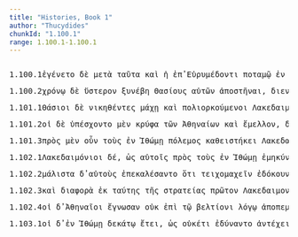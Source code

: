 ```yaml
---
title: "Histories, Book 1"
author: "Thucydides"
chunkId: "1.100.1"
range: 1.100.1-1.100.1
---
```


<pre class="greek prose syntax" data-urn="urn:cts:greekLit:tlg0003.tlg001"><p><span class="subdoc" data-subdoc="1.100.1">1.100.1</span><span class="sentence"><span class="verb " data-def="come into a new state of being, come into being, to be born" data-flags="v3saim---" data-head="22" data-id="1" data-lemma="γίγνομαι">ἐγένετο </span><span class=" " data-flags="d--------" data-head="22" data-id="2" data-lemma="δέ">δὲ </span><span class=" " data-def="mip, miti, mit, in the midst of, among, between" data-flags="r--------" data-head="1" data-id="3" data-lemma="μετά">μετὰ </span><span class=" accusative" data-def="this, u, this man here" data-flags="p-p---na-" data-head="3" data-id="4" data-lemma="οὗτος">ταῦτα </span><span class=" " data-flags="d--------" data-head="13" data-id="5" data-lemma="καί">καὶ </span><span class=" nominative" data-flags="l-s---fn-" data-head="12" data-id="6" data-lemma="ὁ">ἡ </span><span class=" " data-flags="r--------" data-head="12" data-id="7" data-lemma="ἐπί">ἐπ̓ </span><span class=" dative" data-flags="n-s---md-" data-head="9" data-id="8" data-lemma="Εὐρυμέδων">Εὐρυμέδοντι </span><span class=" dative" data-def="river, stream, rivers, rivers of fire" data-flags="n-s---md-" data-head="7" data-id="9" data-lemma="ποταμός">ποταμῷ </span><span class=" " data-def="in, into, in, in the district of" data-flags="r--------" data-head="12" data-id="10" data-lemma="ἐν">ἐν </span><span class=" dative" data-def="President of the Provincial Council of P" data-flags="n-s---fd-" data-head="10" data-id="11" data-lemma="Παμφυλία">Παμφυλίᾳ </span><span class=" nominative" data-def="battle by land, fighting on foot" data-flags="n-s---fn-" data-head="13" data-id="12" data-lemma="πεζομαχία">πεζομαχία </span><span class=" " data-flags="c--------" data-head="1" data-id="13" data-lemma="καί">καὶ </span><span class=" nominative" data-def="sea-fight, in a sea-fight" data-flags="n-s---fn-" data-head="13" data-id="14" data-lemma="ναυμαχία">ναυμαχία </span><span class=" genitive" data-flags="n-p---mg-" data-head="16" data-id="15" data-lemma="Ἀθήναιος">Ἀθηναίων </span><span class=" " data-flags="c--------" data-head="14" data-id="16" data-lemma="καί">καὶ </span><span class=" genitive" data-flags="l-p---mg-" data-head="18" data-id="17" data-lemma="ὁ">τῶν </span><span class=" genitive" data-def="fighting along with, leagued, allied with, ally" data-flags="n-p---mg-" data-head="16" data-id="18" data-lemma="σύμμαχος">ξυμμάχων </span><span class=" " data-def="on the side of, in the direction of, from, at, to, práti" data-flags="r--------" data-head="14" data-id="19" data-lemma="πρός">πρὸς </span><span class=" accusative" data-def="Mede, Median" data-flags="n-p---ma-" data-head="19" data-id="20" data-lemma="Μῆδος">Μήδους</span><span class=" " data-flags="u--------" data-head="1" data-id="21" data-lemma=",">, </span><span class=" " data-flags="c--------" data-head="0" data-id="22" data-lemma="καί">καὶ </span><span class="verb " data-def="conquer, prevail, conqueror, conquered" data-flags="v3piia---" data-head="34" data-id="23" data-lemma="νικάω">ἐνίκων </span><span class=" dative" data-flags="l-s---fd-" data-head="26" data-id="24" data-lemma="ὁ">τῇ </span><span class=" dative" data-def="self, him, her, it, the very one, the same" data-flags="a-s---fd-" data-head="26" data-id="25" data-lemma="αὐτός">αὐτῇ </span><span class=" dative" data-def="day, at daybreak, in the day" data-flags="n-s---fd-" data-head="23" data-id="26" data-lemma="ἡμέρα">ἡμέρᾳ </span><span class=" accusative" data-def="either, both of two, each one" data-flags="a-p---na-" data-head="23" data-id="27" data-lemma="ἀμφότερος">ἀμφότερα </span><span class=" nominative" data-flags="n-p---mn-" data-head="34" data-id="28" data-lemma="Ἀθηναῖος">Ἀθηναῖοι </span><span class=" genitive" data-flags="n-s---mg-" data-head="32" data-id="29" data-lemma="Κίμων">Κίμωνος </span><span class=" genitive" data-flags="l-s---mg-" data-head="31" data-id="30" data-lemma="ὁ">τοῦ </span><span class=" genitive" data-flags="n-s---mg-" data-head="29" data-id="31" data-lemma="Μιλτιάδης">Μιλτιάδου </span><span class="verb genitive" data-def="to be general, are eligible as general, hold the office of" data-flags="v-sppamg-" data-head="23" data-id="32" data-lemma="στρατηγέω">στρατηγοῦντος</span><span class=" " data-flags="u--------" data-head="23" data-id="33" data-lemma=",">, </span><span class=" " data-flags="c--------" data-head="22" data-id="34" data-lemma="καί">καὶ </span><span class="verb " data-def="take with the hand, grasp, seize, to take, having taken up" data-flags="v3paia---" data-head="38" data-id="35" data-lemma="αἱρέω">εἷλον </span><span class=" accusative" data-def="a trireme, a galley with three men on each bench, each man rowing one oar, and three oars passing together through the, Hellenistic Military and Naval Developments" data-flags="n-p---fa-" data-head="35" data-id="36" data-lemma="τριήρης">τριήρεις </span><span class=" genitive" data-flags="n-p---mg-" data-head="36" data-id="37" data-lemma="Φοῖνιξ">Φοινίκων </span><span class=" " data-flags="c--------" data-head="34" data-id="38" data-lemma="καί">καὶ </span><span class="verb " data-def="destroy utterly, make away with, kill, destroy, ruin" data-flags="v3paia---" data-head="38" data-id="39" data-lemma="διαφθείρω">διέφθειραν </span><span class=" accusative" data-flags="l-p---fa-" data-head="41" data-id="40" data-lemma="ὁ">τὰς </span><span class=" accusative" data-flags="a-p---fa-" data-head="39" data-id="41" data-lemma="πᾶς">πάσας </span><span class=" " data-def="into, to, into" data-flags="r--------" data-head="41" data-id="42" data-lemma="εἰς">ἐς </span><span class=" accusative" data-def="two hundred, two hundred" data-flags="a-p---fa-" data-head="42" data-id="43" data-lemma="διακόσιοι">διακοσίας</span><span class=" " data-flags="u--------" data-head="0" data-id="44" data-lemma=".">. </span></span></p><p><span class="subdoc" data-subdoc="1.100.2">1.100.2</span><span class="sentence"><span class=" dative" data-def="time, a, time" data-flags="n-s---md-" data-head="3" data-id="1" data-lemma="χρόνος">χρόνῳ </span><span class=" " data-flags="d--------" data-head="4" data-id="2" data-lemma="δέ">δὲ </span><span class=" vocative" data-def="latter, last, úd, úttaras, uttamás" data-flags="a-s---nv-" data-head="4" data-id="3" data-lemma="ὕστερος">ὕστερον </span><span class="verb " data-def="stand with the feet together, with closed feet, to be joined to" data-flags="v3saia---" data-head="0" data-id="4" data-lemma="συμβαίνω">ξυνέβη </span><span class=" accusative" data-def="of, from Thasos, Thasian wine" data-flags="n-p---ma-" data-head="7" data-id="5" data-lemma="Θάσιος">Θασίους </span><span class=" genitive" data-def="self, him, her, it, the very one, the same" data-flags="p-p---mg-" data-head="7" data-id="6" data-lemma="αὐτός">αὐτῶν </span><span class="verb " data-def="shall be absent, away from, shall desert" data-flags="v--ana---" data-head="4" data-id="7" data-lemma="ἀφεστήξω">ἀποστῆναι</span><span class=" " data-flags="u--------" data-head="9" data-id="8" data-lemma=",">, </span><span class="verb accusative" data-def="carry over, across, carry from one to another" data-flags="v-pappma-" data-head="7" data-id="9" data-lemma="διαφέρω">διενεχθέντας </span><span class=" " data-def="round about, all round, on both sides, pári" data-flags="r--------" data-head="9" data-id="10" data-lemma="περί">περὶ </span><span class=" genitive" data-flags="l-p---ng-" data-head="16" data-id="11" data-lemma="ὁ">τῶν </span><span class=" " data-def="into, to, into" data-flags="r--------" data-head="16" data-id="12" data-lemma="εἰς">ἐν </span><span class=" dative" data-flags="l-s---fd-" data-head="15" data-id="13" data-lemma="ὁ">τῇ </span><span class=" " data-def="over against, on the other side" data-flags="d--------" data-head="15" data-id="14" data-lemma="ἀντιπέρας">ἀντιπέρας </span><span class=" dative" data-flags="n-s---fd-" data-head="12" data-id="15" data-lemma="Θρᾳκία">Θρᾴκῃ </span><span class=" genitive" data-def="trading-station, mart, factory, market-centre, the Exchange" data-flags="n-p---ng-" data-head="17" data-id="16" data-lemma="ἐμπόριον">ἐμπορίων </span><span class=" " data-flags="c--------" data-head="10" data-id="17" data-lemma="καί">καὶ </span><span class=" genitive" data-flags="l-s---ng-" data-head="19" data-id="18" data-lemma="ὁ">τοῦ </span><span class=" genitive" data-def="mine, quarry, pit, mine" data-flags="n-s---ng-" data-head="17" data-id="19" data-lemma="μέταλλον">μετάλλου </span><span class=" accusative" data-flags="p-p---na-" data-head="21" data-id="20" data-lemma="ὅς">ἃ </span><span class="verb " data-def="deal out, dispense, distribute, leave" data-flags="v3piie---" data-head="17" data-id="21" data-lemma="νέμω">ἐνέμοντο</span><span class=" " data-flags="u--------" data-head="0" data-id="22" data-lemma=".">. </span></span><span class="sentence"><span class=" " data-flags="d--------" data-head="18" data-id="1" data-lemma="καί">καὶ </span><span class=" dative" data-def="ship, NT, the ships" data-flags="n-p---fd-" data-head="6" data-id="2" data-lemma="ναῦς">ναυσὶ </span><span class=" " data-def="indeed, of a truth, but, indeed" data-flags="d--------" data-head="18" data-id="3" data-lemma="μέν">μὲν </span><span class=" " data-flags="r--------" data-head="6" data-id="4" data-lemma="ἐπί">ἐπὶ </span><span class=" accusative" data-flags="n-s---ma-" data-head="4" data-id="5" data-lemma="Θάσος">Θάσον </span><span class="verb nominative" data-def="sail, go by sea, sail, be at sea" data-flags="v-papamn-" data-head="10" data-id="6" data-lemma="πλέω">πλεύσαντες </span><span class=" nominative" data-flags="l-p---mn-" data-head="8" data-id="7" data-lemma="ὁ">οἱ </span><span class=" nominative" data-flags="n-p---mn-" data-head="18" data-id="8" data-lemma="Ἀθηναῖος">Ἀθηναῖοι </span><span class=" dative" data-def="sea-fight, in a sea-fight" data-flags="n-s---fd-" data-head="10" data-id="9" data-lemma="ναυμαχία">ναυμαχίᾳ </span><span class="verb " data-def="to be strong, powerful, rule, hold sway, sway" data-flags="v3paia---" data-head="11" data-id="10" data-lemma="κρατέω">ἐκράτησαν </span><span class=" " data-flags="c--------" data-head="18" data-id="11" data-lemma="καί">καὶ </span><span class=" " data-def="into, to, into" data-flags="r--------" data-head="15" data-id="12" data-lemma="εἰς">ἐς </span><span class=" accusative" data-flags="l-s---fa-" data-head="14" data-id="13" data-lemma="ὁ">τὴν </span><span class=" accusative" data-def="earth, heaven, land" data-flags="n-s---fa-" data-head="12" data-id="14" data-lemma="γῆ">γῆν </span><span class="verb " data-def="step off from, alight, disembark from, disembark" data-flags="v3paia---" data-head="11" data-id="15" data-lemma="ἀποβαίνω">ἀπέβησαν</span><span class=" " data-flags="u--------" data-head="11" data-id="16" data-lemma=",">, </span><span class=" " data-flags="r--------" data-head="20" data-id="17" data-lemma="ἐπί">ἐπὶ </span><span class=" " data-flags="c--------" data-head="0" data-id="18" data-lemma="δέ">δὲ </span><span class=" accusative" data-def="the Strymon, of the Strymon" data-flags="n-s---ma-" data-head="17" data-id="19" data-lemma="Στρυμών">Στρυμόνα </span><span class="verb nominative" data-def="send, send, on" data-flags="v-papamn-" data-head="48" data-id="20" data-lemma="πέμπω">πέμψαντες </span><span class=" accusative" data-def="numberless, countless, infinite, measureless, immense, in finite, boundless" data-flags="a-p---ma-" data-head="22" data-id="21" data-lemma="μυρίος">μυρίους </span><span class=" accusative" data-def="inhabitant, colonist" data-flags="n-p---ma-" data-head="20" data-id="22" data-lemma="οἰκήτωρ">οἰκήτορας </span><span class=" genitive" data-def="Stadtrecht von Gortyn, of himself, herself, itself, itself, absolutely" data-flags="p-p---mg-" data-head="24" data-id="23" data-lemma="ἑαυτοῦ">αὑτῶν </span><span class=" " data-flags="c--------" data-head="22" data-id="24" data-lemma="καί">καὶ </span><span class=" genitive" data-flags="l-p---mg-" data-head="26" data-id="25" data-lemma="ὁ">τῶν </span><span class=" genitive" data-def="fighting along with, leagued, allied with, ally" data-flags="n-p---mg-" data-head="24" data-id="26" data-lemma="σύμμαχος">ξυμμάχων </span><span class=" " data-def="úpa, uf, from under" data-flags="r--------" data-head="20" data-id="27" data-lemma="ὑπό">ὑπὸ </span><span class=" accusative" data-flags="l-p---ma-" data-head="30" data-id="28" data-lemma="ὁ">τοὺς </span><span class=" accusative" data-def="self, him, her, it, the very one, the same" data-flags="a-p---ma-" data-head="30" data-id="29" data-lemma="αὐτός">αὐτοὺς </span><span class=" accusative" data-def="time, a, time" data-flags="n-p---ma-" data-head="27" data-id="30" data-lemma="χρόνος">χρόνους </span><span class=" " data-def="so, thus, as, how" data-flags="d--------" data-head="32" data-id="31" data-lemma="ὡς">ὡς </span><span class="verb nominative" data-def="found as a colony, new settlement, people" data-flags="v-pfpamn-" data-head="20" data-id="32" data-lemma="οἰκίζω">οἰκιοῦντες </span><span class=" accusative" data-flags="l-p---fa-" data-head="32" data-id="33" data-lemma="ὁ">τὰς </span><span class=" " data-flags="d--------" data-head="35" data-id="34" data-lemma="τότε">τότε </span><span class="verb accusative" data-def="call, summon, they had been summoned, demand, require" data-flags="v-pppefa-" data-head="40" data-id="35" data-lemma="καλέω">καλουμένας </span><span class=" " data-flags="a--------" data-head="37" data-id="36" data-lemma="ἐννέα">Ἐννέα </span><span class=" accusative" data-def="way, road, course, channel, to truth" data-flags="n-p---fa-" data-head="35" data-id="37" data-lemma="ὁδός">ὁδούς</span><span class=" " data-flags="u--------" data-head="35" data-id="38" data-lemma=",">, </span><span class=" " data-flags="d--------" data-head="82" data-id="39" data-lemma="νῦν">νῦν </span><span class=" " data-flags="c--------" data-head="33" data-id="40" data-lemma="δέ">δὲ </span><span class=" accusative" data-flags="n-s---fa-" data-head="82" data-id="41" data-lemma="Ἀμφίπολις">Ἀμφίπολιν</span><span class=" " data-flags="u--------" data-head="82" data-id="42" data-lemma=",">, </span><span class=" genitive" data-flags="l-p---fg-" data-head="46" data-id="43" data-lemma="ὁ">τῶν </span><span class=" " data-def="indeed, of a truth, but, indeed" data-flags="d--------" data-head="55" data-id="44" data-lemma="μέν">μὲν </span><span class=" " data-flags="a--------" data-head="46" data-id="45" data-lemma="ἐννέα">Ἐννέα </span><span class=" genitive" data-def="way, road, course, channel, to truth" data-flags="n-p---fg-" data-head="48" data-id="46" data-lemma="ὁδός">ὁδῶν </span><span class=" nominative" data-def="self, him, her, it, the very one, the same" data-flags="p-p---mn-" data-head="48" data-id="47" data-lemma="αὐτός">αὐτοὶ </span><span class="verb " data-def="to be strong, powerful, rule, hold sway, sway" data-flags="v3paia---" data-head="55" data-id="48" data-lemma="κρατέω">ἐκράτησαν</span><span class=" " data-flags="u--------" data-head="51" data-id="49" data-lemma=",">, </span><span class=" accusative" data-flags="p-p---fa-" data-head="51" data-id="50" data-lemma="ὅς">ἃς </span><span class="verb " data-flags="v3piia---" data-head="46" data-id="51" data-lemma="ἔχω">εἶχον </span><span class=" nominative" data-flags="n-p---mn-" data-head="51" data-id="52" data-lemma="Ἠδωνοί">Ἠδωνοί</span><span class=" " data-flags="u--------" data-head="51" data-id="53" data-lemma=",">, </span><span class="verb nominative" data-def="go forward, advance, having come forward, come forth" data-flags="v-papamn-" data-head="60" data-id="54" data-lemma="προέρχομαι">προελθόντες </span><span class=" " data-flags="c--------" data-head="18" data-id="55" data-lemma="δέ">δὲ </span><span class=" genitive" data-flags="l-s---fg-" data-head="57" data-id="56" data-lemma="ὁ">τῆς </span><span class=" genitive" data-flags="n-s---fg-" data-head="59" data-id="57" data-lemma="Θρᾳκία">Θρᾴκης </span><span class=" " data-def="into, to, into" data-flags="r--------" data-head="54" data-id="58" data-lemma="εἰς">ἐς </span><span class=" accusative" data-flags="n-s---fa-" data-head="58" data-id="59" data-lemma="μεσόγεια">μεσόγειαν </span><span class="verb " data-def="destroy utterly, make away with, kill, destroy, ruin" data-flags="v3paip---" data-head="55" data-id="60" data-lemma="διαφθείρω">διεφθάρησαν </span><span class=" " data-def="in, into, in, in the district of" data-flags="r--------" data-head="60" data-id="61" data-lemma="ἐν">ἐν </span><span class=" dative" data-flags="n-s---md-" data-head="61" data-id="62" data-lemma="Δραβησκός">Δραβησκῷ </span><span class=" dative" data-flags="l-s---fd-" data-head="64" data-id="63" data-lemma="ὁ">τῇ </span><span class=" dative" data-flags="n-s---fd-" data-head="62" data-id="64" data-lemma="Ἠδωνική">Ἠδωνικῇ </span><span class=" " data-def="úpa, uf, from under" data-flags="r--------" data-head="60" data-id="65" data-lemma="ὑπό">ὑπὸ </span><span class=" genitive" data-flags="l-p---mg-" data-head="67" data-id="66" data-lemma="ὁ">τῶν </span><span class=" genitive" data-def="" data-flags="n-p---mg-" data-head="65" data-id="67" data-lemma="Θρᾷξ">Θρᾳκῶν </span><span class=" genitive" data-def="all together, all at once, the whole, as a whole" data-flags="a-p---mg-" data-head="67" data-id="68" data-lemma="σύμπας">ξυμπάντων</span><span class=" " data-flags="u--------" data-head="72" data-id="69" data-lemma=",">, </span><span class=" dative" data-flags="p-p---md-" data-head="71" data-id="70" data-lemma="ὅς">οἷς </span><span class=" nominative" data-def="of, belonging to war, Expl.Arch. de Délos" data-flags="a-s---nn-" data-head="72" data-id="71" data-lemma="πολέμιος">πολέμιον </span><span class="verb " data-flags="v3siia---" data-head="67" data-id="72" data-lemma="εἰμί">ἦν </span><span class=" nominative" data-flags="l-s---nn-" data-head="74" data-id="73" data-lemma="ὁ">τὸ </span><span class=" nominative" data-def="place, spot, district, spot, sites" data-flags="n-s---nn-" data-head="72" data-id="74" data-lemma="χωρίον">χωρίον</span><span class=" " data-flags="u--------" data-head="78" data-id="75" data-lemma="[">[ </span><span class=" nominative" data-flags="l-p---fn-" data-head="78" data-id="76" data-lemma="ὁ">αἱ </span><span class=" " data-flags="a--------" data-head="78" data-id="77" data-lemma="ἐννέα">Ἐννέα </span><span class=" nominative" data-def="way, road, course, channel, to truth" data-flags="n-p---fn-" data-head="0" data-id="78" data-lemma="ὁδός">ὁδοὶ</span><span class=" " data-flags="u--------" data-head="78" data-id="79" data-lemma="]">] </span><span class="verb nominative" data-def="people, build houses and cities in, found, build" data-flags="v-sppenn-" data-head="74" data-id="80" data-lemma="κτίζω">κτιζόμενον</span><span class=" " data-flags="u--------" data-head="0" data-id="81" data-lemma=".">. </span></span></p><p><span class="subdoc" data-subdoc="1.101.1">1.101.1</span><span class="sentence"><span class=" nominative" data-def="of, from Thasos, Thasian wine" data-flags="n-p---mn-" data-head="9" data-id="1" data-lemma="Θάσιος">Θάσιοι </span><span class=" " data-flags="d--------" data-head="9" data-id="2" data-lemma="δέ">δὲ </span><span class="verb nominative" data-def="conquer, prevail, conqueror, conquered" data-flags="v-pappmn-" data-head="5" data-id="3" data-lemma="νικάω">νικηθέντες </span><span class=" dative" data-def="battle, combat, single combat, a battle" data-flags="n-s---fd-" data-head="3" data-id="4" data-lemma="μάχη">μάχῃ </span><span class=" " data-flags="c--------" data-head="9" data-id="5" data-lemma="καί">καὶ </span><span class="verb nominative" data-def="besiege, the besiegers, to be besieged, in a state of siege" data-flags="v-pppemn-" data-head="5" data-id="6" data-lemma="πολιορκέω">πολιορκούμενοι </span><span class=" accusative" data-flags="n-p---ma-" data-head="8" data-id="7" data-lemma="Λακεδαιμόνιος">Λακεδαιμονίους </span><span class="verb " data-def="summon, invoke, invoke" data-flags="v3piie---" data-head="9" data-id="8" data-lemma="ἐπικαλέω">ἐπεκαλοῦντο </span><span class=" " data-flags="c--------" data-head="0" data-id="9" data-lemma="καί">καὶ </span><span class="verb " data-def="come to aid, succour, apologetic, to prove" data-flags="v--pna---" data-head="11" data-id="10" data-lemma="ἐπαμύνω">ἐπαμύνειν </span><span class="verb " data-def="urge, drive on, exhort, bid, order" data-flags="v3piia---" data-head="9" data-id="11" data-lemma="κελεύω">ἐκέλευον </span><span class="verb accusative" data-def="throw into, throw, into" data-flags="v-papama-" data-head="11" data-id="12" data-lemma="εἰσβάλλω">ἐσβαλόντας </span><span class=" " data-def="into, to, into" data-flags="r--------" data-head="12" data-id="13" data-lemma="εἰς">ἐς </span><span class=" accusative" data-flags="l-s---fa-" data-head="15" data-id="14" data-lemma="ὁ">τὴν </span><span class=" accusative" data-flags="n-s---fa-" data-head="13" data-id="15" data-lemma="Ἀττική">Ἀττικήν</span><span class=" " data-flags="u--------" data-head="0" data-id="16" data-lemma=".">. </span></span></p><p><span class="subdoc" data-subdoc="1.101.2">1.101.2</span><span class="sentence"><span class=" nominative" data-flags="l-p---mn-" data-head="12" data-id="1" data-lemma="ὁ">οἱ </span><span class=" " data-flags="d--------" data-head="12" data-id="2" data-lemma="δέ">δὲ </span><span class="verb " data-def="take upon oneself, undertake to do, promise" data-flags="v3paim---" data-head="8" data-id="3" data-lemma="ὑπισχνέομαι">ὑπέσχοντο </span><span class=" " data-def="indeed, of a truth, but, indeed" data-flags="d--------" data-head="12" data-id="4" data-lemma="μέν">μὲν </span><span class=" " data-flags="d--------" data-head="3" data-id="5" data-lemma="κρύφα">κρύφα </span><span class=" genitive" data-flags="l-p---mg-" data-head="7" data-id="6" data-lemma="ὁ">τῶν </span><span class=" genitive" data-flags="n-p---mg-" data-head="5" data-id="7" data-lemma="Ἀθήναιος">Ἀθηναίων </span><span class=" " data-flags="c--------" data-head="12" data-id="8" data-lemma="καί">καὶ </span><span class="verb " data-flags="v3piia---" data-head="8" data-id="9" data-lemma="μέλλω">ἔμελλον</span><span class=" " data-flags="u--------" data-head="0" data-id="10" data-lemma=",">, </span><span class="verb " data-def="hinder, prevent" data-flags="v3paip---" data-head="12" data-id="11" data-lemma="διακωλύω">διεκωλύθησαν </span><span class=" " data-flags="c--------" data-head="0" data-id="12" data-lemma="δέ">δὲ </span><span class=" " data-def="úpa, uf, from under" data-flags="r--------" data-head="11" data-id="13" data-lemma="ὑπό">ὑπὸ </span><span class=" genitive" data-flags="l-s---mg-" data-head="16" data-id="14" data-lemma="ὁ">τοῦ </span><span class="verb genitive" data-def="come into a new state of being, come into being, to be born" data-flags="v-sapmmg-" data-head="16" data-id="15" data-lemma="γίγνομαι">γενομένου </span><span class=" genitive" data-def="shaking, shock, earthquake, shock, agitation, commotion" data-flags="n-s---mg-" data-head="13" data-id="16" data-lemma="σεισμός">σεισμοῦ</span><span class=" " data-flags="u--------" data-head="0" data-id="17" data-lemma=",">, </span><span class=" " data-def="in, into, in, in the district of" data-flags="r--------" data-head="33" data-id="18" data-lemma="ἐν">ἐν </span><span class=" dative" data-flags="p-s---md-" data-head="18" data-id="19" data-lemma="ὅς">ᾧ </span><span class=" " data-flags="d--------" data-head="24" data-id="20" data-lemma="καί">καὶ </span><span class=" nominative" data-flags="l-p---mn-" data-head="22" data-id="21" data-lemma="ὁ">οἱ </span><span class=" nominative" data-def="serfs" data-flags="n-p---mn-" data-head="24" data-id="22" data-lemma="Εἵλως">Εἵλωτες </span><span class=" dative" data-def="self, him, her, it, the very one, the same" data-flags="p-p---md-" data-head="22" data-id="23" data-lemma="αὐτός">αὐτοῖς </span><span class=" " data-flags="c--------" data-head="33" data-id="24" data-lemma="καί">καὶ </span><span class=" genitive" data-flags="l-p---mg-" data-head="26" data-id="25" data-lemma="ὁ">τῶν </span><span class=" genitive" data-def="dwelling round, neighbours, neighbouring countries" data-flags="a-p---mg-" data-head="29" data-id="26" data-lemma="περίοικος">περιοίκων </span><span class=" nominative" data-flags="n-p---mn-" data-head="29" data-id="27" data-lemma="Θουριάτης">Θουριᾶταί </span><span class=" " data-flags="d--------" data-head="29" data-id="28" data-lemma="τε">τε </span><span class=" " data-flags="c--------" data-head="24" data-id="29" data-lemma="καί">καὶ </span><span class=" nominative" data-flags="n-p---mn-" data-head="29" data-id="30" data-lemma="Αἰθαιεύς">Αἰθαιῆς </span><span class=" " data-def="into, to, into" data-flags="r--------" data-head="33" data-id="31" data-lemma="εἰς">ἐς </span><span class=" accusative" data-flags="n-s---fa-" data-head="31" data-id="32" data-lemma="Ἰθώμη">Ἰθώμην </span><span class="verb " data-def="put away, remove, keep out of the way, hinder from, frustrate" data-flags="v3paia---" data-head="16" data-id="33" data-lemma="ἀφίστημι">ἀπέστησαν</span><span class=" " data-flags="u--------" data-head="0" data-id="34" data-lemma=".">. </span></span><span class="sentence"><span class=" nominative" data-def="most, greatest, largest, most in vogue, the greatest number" data-flags="a-p---mn-" data-head="5" data-id="1" data-lemma="πλεῖστος">πλεῖστοι </span><span class=" " data-flags="d--------" data-head="5" data-id="2" data-lemma="δέ">δὲ </span><span class=" genitive" data-flags="l-p---mg-" data-head="4" data-id="3" data-lemma="ὁ">τῶν </span><span class=" genitive" data-def="serfs" data-flags="n-p---mg-" data-head="1" data-id="4" data-lemma="Εἵλως">Εἱλώτων </span><span class="verb " data-def="come into a new state of being, come into being, to be born" data-flags="v3paim---" data-head="0" data-id="5" data-lemma="γίγνομαι">ἐγένοντο </span><span class=" nominative" data-flags="l-p---mn-" data-head="12" data-id="6" data-lemma="ὁ">οἱ </span><span class=" genitive" data-flags="l-p---mg-" data-head="9" data-id="7" data-lemma="ὁ">τῶν </span><span class=" genitive" data-def="old in years, aged, a dotard" data-flags="a-p---mg-" data-head="9" data-id="8" data-lemma="παλαιός">παλαιῶν </span><span class=" genitive" data-flags="n-p---mg-" data-head="12" data-id="9" data-lemma="Μεσσήνιος">Μεσσηνίων </span><span class=" " data-flags="d--------" data-head="11" data-id="10" data-lemma="τότε">τότε </span><span class="verb genitive" data-def="enslave, to be enslaved, Aër" data-flags="v-pappmg-" data-head="9" data-id="11" data-lemma="δουλόω">δουλωθέντων </span><span class=" nominative" data-def="born, descended from, descendant" data-flags="a-p---mn-" data-head="5" data-id="12" data-lemma="ἀπόγονος">ἀπόγονοι</span><span class=" " data-flags="u--------" data-head="0" data-id="13" data-lemma="·">· </span></span><span class="sentence"><span class=" dative" data-flags="p-s---fd-" data-head="4" data-id="1" data-lemma="ὅς">ᾗ </span><span class=" " data-flags="d--------" data-head="4" data-id="2" data-lemma="καί">καὶ </span><span class=" nominative" data-flags="n-p---mn-" data-head="4" data-id="3" data-lemma="Μεσσήνιος">Μεσσήνιοι </span><span class="verb " data-def="call, summon, they had been summoned, demand, require" data-flags="v3paip---" data-head="0" data-id="4" data-lemma="καλέω">ἐκλήθησαν </span><span class=" nominative" data-flags="l-p---mn-" data-head="6" data-id="5" data-lemma="ὁ">οἱ </span><span class=" nominative" data-flags="a-p---mn-" data-head="4" data-id="6" data-lemma="πᾶς">πάντες</span><span class=" " data-flags="u--------" data-head="0" data-id="7" data-lemma=".">. </span></span></p><p><span class="subdoc" data-subdoc="1.101.3">1.101.3</span><span class="sentence"><span class=" " data-def="on the side of, in the direction of, from, at, to, práti" data-flags="r--------" data-head="8" data-id="1" data-lemma="πρός">πρὸς </span><span class=" " data-def="indeed, of a truth, but, indeed" data-flags="d--------" data-head="12" data-id="2" data-lemma="μέν">μὲν </span><span class=" " data-def="certainly, in fact, really, really" data-flags="d--------" data-head="12" data-id="3" data-lemma="οὖν">οὖν </span><span class=" accusative" data-flags="l-p---ma-" data-head="1" data-id="4" data-lemma="ὁ">τοὺς </span><span class=" " data-def="in, into, in, in the district of" data-flags="r--------" data-head="4" data-id="5" data-lemma="ἐν">ἐν </span><span class=" dative" data-flags="n-s---fd-" data-head="5" data-id="6" data-lemma="Ἰθώμη">Ἰθώμῃ </span><span class=" nominative" data-def="war, battle, fight, single combat" data-flags="n-s---mn-" data-head="8" data-id="7" data-lemma="πόλεμος">πόλεμος </span><span class="verb " data-def="set down, bring, to land" data-flags="v3slia---" data-head="12" data-id="8" data-lemma="καθίστημι">καθειστήκει </span><span class=" dative" data-flags="n-p---md-" data-head="8" data-id="9" data-lemma="Λακεδαιμόνιος">Λακεδαιμονίοις</span><span class=" " data-flags="u--------" data-head="0" data-id="10" data-lemma=",">, </span><span class=" nominative" data-def="of, from Thasos, Thasian wine" data-flags="n-p---mn-" data-head="16" data-id="11" data-lemma="Θάσιος">Θάσιοι </span><span class=" " data-flags="c--------" data-head="0" data-id="12" data-lemma="δέ">δὲ </span><span class=" dative" data-def="third, the third, with two others" data-flags="a-s---nd-" data-head="14" data-id="13" data-lemma="τρίτος">τρίτῳ </span><span class=" dative" data-flags="n-s---nd-" data-head="15" data-id="14" data-lemma="ἔτος">ἔτει </span><span class="verb nominative" data-def="besiege, the besiegers, to be besieged, in a state of siege" data-flags="v-pppemn-" data-head="16" data-id="15" data-lemma="πολιορκέω">πολιορκούμενοι </span><span class="verb " data-def="to be, agree with, say the same thing as, correspond, agree with" data-flags="v3paia---" data-head="12" data-id="16" data-lemma="ὁμολογέω">ὡμολόγησαν </span><span class=" dative" data-flags="n-p---md-" data-head="16" data-id="17" data-lemma="Ἀθήναιος">Ἀθηναίοις </span><span class=" accusative" data-def="wall, city-wall, embankment" data-flags="n-s---na-" data-head="20" data-id="18" data-lemma="τεῖχος">τεῖχός </span><span class=" " data-flags="d--------" data-head="21" data-id="19" data-lemma="τε">τε </span><span class="verb nominative" data-def="take down, take, down" data-flags="v-papamn-" data-head="21" data-id="20" data-lemma="καθαιρέω">καθελόντες </span><span class=" " data-flags="c--------" data-head="16" data-id="21" data-lemma="καί">καὶ </span><span class=" accusative" data-def="ship, NT, the ships" data-flags="n-p---fa-" data-head="23" data-id="22" data-lemma="ναῦς">ναῦς </span><span class="verb nominative" data-def="give, hand over to another, transmit, hand, down" data-flags="v-papamn-" data-head="21" data-id="23" data-lemma="παραδίδωμι">παραδόντες</span><span class=" " data-flags="u--------" data-head="0" data-id="24" data-lemma=",">, </span><span class=" accusative" data-def="need, a thing that one needs, uses" data-flags="n-p---na-" data-head="31" data-id="25" data-lemma="χρῆμα">χρήματά </span><span class=" " data-flags="d--------" data-head="40" data-id="26" data-lemma="τε">τε </span><span class=" accusative" data-def="as great as, how great, as much as, how much, as far as, how far" data-flags="a-p---na-" data-head="32" data-id="27" data-lemma="ὅσος">ὅσα </span><span class="verb " data-flags="v3siia---" data-head="25" data-id="28" data-lemma="δέω">ἔδει </span><span class="verb " data-def="give up, back, restore, return, render what is due, pay" data-flags="v--ana---" data-head="32" data-id="29" data-lemma="ἀποδίδωμι">ἀποδοῦναι </span><span class=" " data-flags="d--------" data-head="29" data-id="30" data-lemma="αὐτίκα">αὐτίκα </span><span class="verb nominative" data-def="draw up in order of battle, form, array, marshal, to be drawn up, in rank and file" data-flags="v-papmmn-" data-head="16" data-id="31" data-lemma="τάσσω">ταξάμενοι </span><span class=" " data-flags="c--------" data-head="28" data-id="32" data-lemma="καί">καὶ </span><span class=" accusative" data-flags="l-s---na-" data-head="34" data-id="33" data-lemma="ὁ">τὸ </span><span class=" accusative" data-def="remaining over, descendants, it remains" data-flags="a-s---na-" data-head="35" data-id="34" data-lemma="λοιπός">λοιπὸν </span><span class="verb " data-def="fero, beran, bhárati" data-flags="v--pna---" data-head="32" data-id="35" data-lemma="φέρω">φέρειν</span><span class=" " data-flags="u--------" data-head="0" data-id="36" data-lemma=",">, </span><span class=" accusative" data-flags="l-s---fa-" data-head="39" data-id="37" data-lemma="ὁ">τήν </span><span class=" " data-flags="d--------" data-head="40" data-id="38" data-lemma="τε">τε </span><span class=" accusative" data-def="terra firma, land, the sea, land" data-flags="n-s---fa-" data-head="40" data-id="39" data-lemma="ἤπειρος">ἤπειρον </span><span class=" " data-flags="c--------" data-head="43" data-id="40" data-lemma="καί">καὶ </span><span class=" accusative" data-flags="l-s---na-" data-head="42" data-id="41" data-lemma="ὁ">τὸ </span><span class=" accusative" data-def="mine, quarry, pit, mine" data-flags="n-s---na-" data-head="40" data-id="42" data-lemma="μέταλλον">μέταλλον </span><span class="verb nominative" data-def="send forth, discharge, throw oneself, give oneself up" data-flags="v-papamn-" data-head="16" data-id="43" data-lemma="ἀφίημι">ἀφέντες</span><span class=" " data-flags="u--------" data-head="0" data-id="44" data-lemma=".">. </span></span></p><p><span class="subdoc" data-subdoc="1.102.1">1.102.1</span><span class="sentence"><span class=" nominative" data-flags="n-p---mn-" data-head="16" data-id="1" data-lemma="Λακεδαιμόνιος">Λακεδαιμόνιοι </span><span class=" " data-flags="d--------" data-head="16" data-id="2" data-lemma="δέ">δέ</span><span class=" " data-flags="u--------" data-head="0" data-id="3" data-lemma=",">, </span><span class=" " data-def="so, thus, as, how" data-flags="c--------" data-head="16" data-id="4" data-lemma="ὡς">ὡς </span><span class=" dative" data-def="self, him, her, it, the very one, the same" data-flags="p-p---md-" data-head="10" data-id="5" data-lemma="αὐτός">αὐτοῖς </span><span class=" " data-def="on the side of, in the direction of, from, at, to, práti" data-flags="r--------" data-head="10" data-id="6" data-lemma="πρός">πρὸς </span><span class=" accusative" data-flags="l-p---ma-" data-head="6" data-id="7" data-lemma="ὁ">τοὺς </span><span class=" " data-def="in, into, in, in the district of" data-flags="r--------" data-head="7" data-id="8" data-lemma="ἐν">ἐν </span><span class=" dative" data-flags="n-s---fd-" data-head="8" data-id="9" data-lemma="Ἰθώμη">Ἰθώμῃ </span><span class="verb " data-def="lengthen, prolong, Aër, delay, put off" data-flags="v3siie---" data-head="4" data-id="10" data-lemma="μηκύνω">ἐμηκύνετο </span><span class=" nominative" data-flags="l-s---mn-" data-head="12" data-id="11" data-lemma="ὁ">ὁ </span><span class=" nominative" data-def="war, battle, fight, single combat" data-flags="n-s---mn-" data-head="10" data-id="12" data-lemma="πόλεμος">πόλεμος</span><span class=" " data-flags="u--------" data-head="0" data-id="13" data-lemma=",">, </span><span class=" accusative" data-flags="a-p---ma-" data-head="17" data-id="14" data-lemma="ἄλλος">ἄλλους </span><span class=" " data-flags="d--------" data-head="18" data-id="15" data-lemma="τε">τε </span><span class="verb " data-def="summon, invoke, invoke" data-flags="v3paim---" data-head="0" data-id="16" data-lemma="ἐπικαλέω">ἐπεκαλέσαντο </span><span class=" accusative" data-def="fighting along with, leagued, allied with, ally" data-flags="n-p---ma-" data-head="18" data-id="17" data-lemma="σύμμαχος">ξυμμάχους </span><span class=" " data-flags="c--------" data-head="16" data-id="18" data-lemma="καί">καὶ </span><span class=" accusative" data-flags="n-p---ma-" data-head="18" data-id="19" data-lemma="Ἀθήναιος">Ἀθηναίους</span><span class=" " data-flags="u--------" data-head="0" data-id="20" data-lemma="·">· </span></span><span class="sentence"><span class=" nominative" data-flags="l-p---mn-" data-head="3" data-id="1" data-lemma="ὁ">οἱ </span><span class=" " data-flags="d--------" data-head="3" data-id="2" data-lemma="δέ">δ̓ </span><span class="verb " data-def="ibo, start, set out, was setting out" data-flags="v3paia---" data-head="0" data-id="3" data-lemma="ἔρχομαι">ἦλθον </span><span class=" genitive" data-flags="n-s---mg-" data-head="5" data-id="4" data-lemma="Κίμων">Κίμωνος </span><span class="verb genitive" data-def="to be general, are eligible as general, hold the office of" data-flags="v-sppamg-" data-head="3" data-id="5" data-lemma="στρατηγέω">στρατηγοῦντος </span><span class=" dative" data-def="great number, multitude, mass, greater number" data-flags="n-s---nd-" data-head="3" data-id="6" data-lemma="πλῆθος">πλήθει </span><span class=" " data-flags="d--------" data-head="8" data-id="7" data-lemma="οὐ">οὐκ </span><span class=" dative" data-def="little, small, small, low, not copious" data-flags="a-s---nd-" data-head="6" data-id="8" data-lemma="ὀλίγος">ὀλίγῳ</span><span class=" " data-flags="u--------" data-head="0" data-id="9" data-lemma=".">. </span></span></p><p><span class="subdoc" data-subdoc="1.102.2">1.102.2</span><span class="sentence"><span class=" " data-flags="d--------" data-head="4" data-id="1" data-lemma="μάλιστα">μάλιστα </span><span class=" " data-flags="d--------" data-head="12" data-id="2" data-lemma="δέ">δ̓ </span><span class=" accusative" data-def="self, him, her, it, the very one, the same" data-flags="p-p---ma-" data-head="4" data-id="3" data-lemma="αὐτός">αὐτοὺς </span><span class="verb " data-def="summon, invoke, invoke" data-flags="v3paim---" data-head="12" data-id="4" data-lemma="ἐπικαλέω">ἐπεκαλέσαντο </span><span class=" " data-flags="c--------" data-head="4" data-id="5" data-lemma="ὅτι">ὅτι </span><span class="verb " data-def="fight the walls, conduct siege operations, in conducting sieges" data-flags="v--pna---" data-head="8" data-id="6" data-lemma="τειχομαχέω">τειχομαχεῖν </span><span class="verb " data-def="expect, think, suppose, imagine, thought" data-flags="v3piia---" data-head="5" data-id="7" data-lemma="δοκέω">ἐδόκουν </span><span class=" nominative" data-def="strong, mighty, the ablest-bodied men, sound in limb" data-flags="a-p---mn-" data-head="9" data-id="8" data-lemma="δυνατός">δυνατοὶ </span><span class="verb " data-flags="v--pna---" data-head="7" data-id="9" data-lemma="εἰμί">εἶναι</span><span class=" " data-flags="u--------" data-head="0" data-id="10" data-lemma=",">, </span><span class=" dative" data-flags="l-p---md-" data-head="18" data-id="11" data-lemma="ὁ">τοῖς </span><span class=" " data-flags="c--------" data-head="0" data-id="12" data-lemma="δέ">δὲ </span><span class=" genitive" data-def="siege of a city, besieging, pestering" data-flags="n-s---fg-" data-head="15" data-id="13" data-lemma="πολιορκία">πολιορκίας </span><span class=" genitive" data-flags="a-s---fg-" data-head="13" data-id="14" data-lemma="μακρός">μακρᾶς </span><span class="verb genitive" data-def="set down, bring, to land" data-flags="v-srpafg-" data-head="18" data-id="15" data-lemma="καθίστημι">καθεστηκυίας </span><span class=" genitive" data-def="this, u, this man here" data-flags="p-s---ng-" data-head="17" data-id="16" data-lemma="οὗτος">τούτου </span><span class=" nominative" data-def="wanting, lacking in, in need of, caret vate sacro" data-flags="a-p---nn-" data-head="18" data-id="17" data-lemma="ἐνδεής">ἐνδεᾶ </span><span class="verb " data-def="A ren, bring to light, cause to appear, make" data-flags="v3siie---" data-head="12" data-id="18" data-lemma="φαίνω">ἐφαίνετο</span><span class=" " data-flags="u--------" data-head="0" data-id="19" data-lemma="·">· </span></span><span class="sentence"><span class=" dative" data-def="bodily strength, force, act of violence, against" data-flags="n-s---fd-" data-head="4" data-id="1" data-lemma="βία">βίᾳ </span><span class=" " data-def="for, yes, . . , no, ay doubtless" data-flags="d--------" data-head="4" data-id="2" data-lemma="γάρ">γὰρ </span><span class=" " data-flags="d--------" data-head="4" data-id="3" data-lemma="ἄν">ἂν </span><span class="verb " data-def="take with the hand, grasp, seize, to take, having taken up" data-flags="v3paia---" data-head="0" data-id="4" data-lemma="αἱρέω">εἷλον </span><span class=" accusative" data-flags="l-s---na-" data-head="6" data-id="5" data-lemma="ὁ">τὸ </span><span class=" accusative" data-def="place, spot, district, spot, sites" data-flags="n-s---na-" data-head="4" data-id="6" data-lemma="χωρίον">χωρίον</span><span class=" " data-flags="u--------" data-head="0" data-id="7" data-lemma=".">. </span></span></p><p><span class="subdoc" data-subdoc="1.102.3">1.102.3</span><span class="sentence"><span class=" " data-flags="d--------" data-head="12" data-id="1" data-lemma="καί">καὶ </span><span class=" nominative" data-def="moving hither and thither, moves, dislocation" data-flags="n-s---fn-" data-head="12" data-id="2" data-lemma="διαφορά">διαφορὰ </span><span class=" " data-def="from out of, from, out of, forth from" data-flags="r--------" data-head="12" data-id="3" data-lemma="ἐκ">ἐκ </span><span class=" genitive" data-def="this, u, this man here" data-flags="a-s---fg-" data-head="6" data-id="4" data-lemma="οὗτος">ταύτης </span><span class=" genitive" data-flags="l-s---fg-" data-head="6" data-id="5" data-lemma="ὁ">τῆς </span><span class=" genitive" data-def="expedition, campaign, war, service done" data-flags="n-s---fg-" data-head="3" data-id="6" data-lemma="στρατεία">στρατείας </span><span class=" accusative" data-flags="a-s---na-" data-head="12" data-id="7" data-lemma="πρῶτος">πρῶτον </span><span class=" dative" data-flags="n-p---md-" data-head="9" data-id="8" data-lemma="Λακεδαιμόνιος">Λακεδαιμονίοις </span><span class=" " data-flags="c--------" data-head="11" data-id="9" data-lemma="καί">καὶ </span><span class=" dative" data-flags="n-p---md-" data-head="9" data-id="10" data-lemma="Ἀθήναιος">Ἀθηναίοις </span><span class=" nominative" data-def="visible, manifest, if detected, known" data-flags="a-p---nn-" data-head="12" data-id="11" data-lemma="φανερός">φανερὰ </span><span class="verb " data-def="come into a new state of being, come into being, to be born" data-flags="v3saim---" data-head="0" data-id="12" data-lemma="γίγνομαι">ἐγένετο</span><span class=" " data-flags="u--------" data-head="0" data-id="13" data-lemma=".">. </span></span><span class="sentence"><span class=" nominative" data-flags="l-p---mn-" data-head="3" data-id="1" data-lemma="ὁ">οἱ </span><span class=" " data-def="for, yes, . . , no, ay doubtless" data-flags="d--------" data-head="42" data-id="2" data-lemma="γάρ">γὰρ </span><span class=" nominative" data-flags="n-p---mn-" data-head="42" data-id="3" data-lemma="Λακεδαιμόνιος">Λακεδαιμόνιοι</span><span class=" " data-flags="u--------" data-head="0" data-id="4" data-lemma=",">, </span><span class=" " data-flags="c--------" data-head="42" data-id="5" data-lemma="ἐπεί">ἐπειδὴ </span><span class=" accusative" data-flags="l-s---na-" data-head="7" data-id="6" data-lemma="ὁ">τὸ </span><span class=" accusative" data-def="place, spot, district, spot, sites" data-flags="n-s---na-" data-head="10" data-id="7" data-lemma="χωρίον">χωρίον </span><span class=" dative" data-def="bodily strength, force, act of violence, against" data-flags="n-s---fd-" data-head="10" data-id="8" data-lemma="βία">βίᾳ </span><span class=" " data-flags="d--------" data-head="10" data-id="9" data-lemma="οὐ">οὐχ </span><span class="verb " data-def="to be taken, conquered, fall into an enemy's hand, to fall into the hands of, to be caught, seized" data-flags="v3siie---" data-head="5" data-id="10" data-lemma="ἁλίσκομαι">ἡλίσκετο</span><span class=" " data-flags="u--------" data-head="0" data-id="11" data-lemma=",">, </span><span class="verb nominative" data-flags="v-papamn-" data-head="21" data-id="12" data-lemma="δείδω">δείσαντες </span><span class=" genitive" data-flags="l-p---mg-" data-head="14" data-id="13" data-lemma="ὁ">τῶν </span><span class=" genitive" data-flags="n-p---mg-" data-head="17" data-id="14" data-lemma="Ἀθήναιος">Ἀθηναίων </span><span class=" accusative" data-flags="l-s---na-" data-head="16" data-id="15" data-lemma="ὁ">τὸ </span><span class=" accusative" data-def="hardihood, greater daring" data-flags="a-s---na-" data-head="17" data-id="16" data-lemma="τολμηρός">τολμηρὸν </span><span class=" " data-flags="c--------" data-head="25" data-id="17" data-lemma="καί">καὶ </span><span class=" accusative" data-flags="l-s---fa-" data-head="19" data-id="18" data-lemma="ὁ">τὴν </span><span class=" accusative" data-def="revolutionary spirit, revolution" data-flags="n-s---fa-" data-head="17" data-id="19" data-lemma="νεωτεροποιία">νεωτεροποιίαν</span><span class=" " data-flags="u--------" data-head="0" data-id="20" data-lemma=",">, </span><span class=" " data-flags="c--------" data-head="42" data-id="21" data-lemma="καί">καὶ </span><span class=" accusative" data-def="of another tribe, foreign, Aër, settled in another nome" data-flags="a-p---ma-" data-head="24" data-id="22" data-lemma="ἀλλόφυλος">ἀλλοφύλους </span><span class=" " data-flags="d--------" data-head="24" data-id="23" data-lemma="ἅμα">ἅμα </span><span class="verb nominative" data-def="go before, lead the way, precede, to go before" data-flags="v-papmmn-" data-head="21" data-id="24" data-lemma="ἡγέομαι">ἡγησάμενοι</span><span class=" " data-flags="u--------" data-head="12" data-id="25" data-lemma=",">, </span><span class=" " data-flags="c--------" data-head="25" data-id="26" data-lemma="μή">μή </span><span class=" accusative" data-def="any one, any thing, who? what?, si se" data-flags="p-s---na-" data-head="37" data-id="27" data-lemma="τις">τι</span><span class=" " data-flags="u--------" data-head="0" data-id="28" data-lemma=",">, </span><span class=" " data-def="if haply, if, soever" data-flags="c--------" data-head="37" data-id="29" data-lemma="ἐάν">ἢν </span><span class="verb " data-def="stay beside, near, stand by, remain, stay" data-flags="v3pasa---" data-head="29" data-id="30" data-lemma="παραμένω">παραμείνωσιν</span><span class=" " data-flags="u--------" data-head="0" data-id="31" data-lemma=",">, </span><span class=" " data-def="úpa, uf, from under" data-flags="r--------" data-head="36" data-id="32" data-lemma="ὑπό">ὑπὸ </span><span class=" genitive" data-flags="l-p---mg-" data-head="32" data-id="33" data-lemma="ὁ">τῶν </span><span class=" " data-def="in, into, in, in the district of" data-flags="r--------" data-head="33" data-id="34" data-lemma="ἐν">ἐν </span><span class=" dative" data-flags="n-s---fd-" data-head="34" data-id="35" data-lemma="Ἰθώμη">Ἰθώμῃ </span><span class="verb nominative" data-def="persuade, obey, obey" data-flags="v-pappmn-" data-head="37" data-id="36" data-lemma="πείθω">πεισθέντες </span><span class="verb " data-def="makeinnovations, change, use forcible measures" data-flags="v3pasa---" data-head="26" data-id="37" data-lemma="νεωτερίζω">νεωτερίσωσι</span><span class=" " data-flags="u--------" data-head="0" data-id="38" data-lemma=",">, </span><span class=" accusative" data-def="alone, solitary, bereft of, without" data-flags="a-p---ma-" data-head="42" data-id="39" data-lemma="μόνος">μόνους </span><span class=" genitive" data-flags="l-p---mg-" data-head="41" data-id="40" data-lemma="ὁ">τῶν </span><span class=" genitive" data-def="fighting along with, leagued, allied with, ally" data-flags="n-p---mg-" data-head="39" data-id="41" data-lemma="σύμμαχος">ξυμμάχων </span><span class="verb " data-def="send off, away, dispatch, dismiss, dismiss" data-flags="v3paia---" data-head="0" data-id="42" data-lemma="ἀποπέμπω">ἀπέπεμψαν</span><span class=" " data-flags="u--------" data-head="0" data-id="43" data-lemma=",">, </span><span class=" accusative" data-flags="l-s---fa-" data-head="46" data-id="44" data-lemma="ὁ">τὴν </span><span class=" " data-def="indeed, of a truth, but, indeed" data-flags="d--------" data-head="51" data-id="45" data-lemma="μέν">μὲν </span><span class=" accusative" data-def="suspicion, ill-feeling, suspicion, suspicion" data-flags="n-s---fa-" data-head="48" data-id="46" data-lemma="ὑποψία">ὑποψίαν </span><span class=" " data-flags="d--------" data-head="48" data-id="47" data-lemma="οὐ">οὐ </span><span class="verb nominative" data-flags="v-pppamn-" data-head="51" data-id="48" data-lemma="δηλόω">δηλοῦντες</span><span class=" " data-flags="u--------" data-head="0" data-id="49" data-lemma=",">, </span><span class="verb nominative" data-def="said, avocam, vac" data-flags="v-papamn-" data-head="51" data-id="50" data-lemma="εἶπον">εἰπόντες </span><span class=" " data-flags="c--------" data-head="42" data-id="51" data-lemma="δέ">δὲ </span><span class=" " data-flags="c--------" data-head="50" data-id="52" data-lemma="ὅτι">ὅτι </span><span class=" accusative" data-def="not one, no one, none, no set" data-flags="p-s---na-" data-head="54" data-id="53" data-lemma="οὐδείς">οὐδὲν </span><span class="verb " data-flags="v3ppie---" data-head="52" data-id="54" data-lemma="προσδέομαι">προσδέονται </span><span class=" genitive" data-def="self, him, her, it, the very one, the same" data-flags="p-p---mg-" data-head="54" data-id="55" data-lemma="αὐτός">αὐτῶν </span><span class=" " data-def="yet, still, ever, already" data-flags="d--------" data-head="54" data-id="56" data-lemma="ἔτι">ἔτι</span><span class=" " data-flags="u--------" data-head="0" data-id="57" data-lemma=".">. </span></span></p><p><span class="subdoc" data-subdoc="1.102.4">1.102.4</span><span class="sentence"><span class=" nominative" data-flags="l-p---mn-" data-head="3" data-id="1" data-lemma="ὁ">οἱ </span><span class=" " data-flags="d--------" data-head="27" data-id="2" data-lemma="δέ">δ̓ </span><span class=" nominative" data-flags="n-p---mn-" data-head="4" data-id="3" data-lemma="Ἀθηναῖος">Ἀθηναῖοι </span><span class="verb " data-def="come to know, perceive, know, know by reflection" data-flags="v3paia---" data-head="27" data-id="4" data-lemma="γιγνώσκω">ἔγνωσαν </span><span class=" " data-flags="d--------" data-head="9" data-id="5" data-lemma="οὐ">οὐκ </span><span class=" " data-flags="r--------" data-head="12" data-id="6" data-lemma="ἐπί">ἐπὶ </span><span class=" dative" data-flags="l-s---md-" data-head="9" data-id="7" data-lemma="ὁ">τῷ </span><span class=" dative" data-def="better, it is fitting, conuenient, improve, advance" data-flags="a-s---mdc" data-head="9" data-id="8" data-lemma="βελτίων">βελτίονι </span><span class=" dative" data-def="computation, reckoning, account, accounts" data-flags="n-s---md-" data-head="6" data-id="9" data-lemma="λόγος">λόγῳ </span><span class="verb nominative" data-def="send off, away, dispatch, dismiss, dismiss" data-flags="v-pppemn-" data-head="4" data-id="10" data-lemma="ἀποπέμπω">ἀποπεμπόμενοι</span><span class=" " data-flags="u--------" data-head="0" data-id="11" data-lemma=",">, </span><span class=" " data-def="otheruise, but, not only . . but" data-flags="c--------" data-head="10" data-id="12" data-lemma="ἀλλά">ἀλλά </span><span class=" genitive" data-def="any one, any thing, who? what?, si se" data-flags="p-s---ng-" data-head="15" data-id="13" data-lemma="τις">τινος </span><span class=" genitive" data-def="viewed with suspicion, jealousy, an object of suspicion to" data-flags="a-s---ng-" data-head="13" data-id="14" data-lemma="ὕποπτος">ὑπόπτου </span><span class="verb genitive" data-def="come into a new state of being, come into being, to be born" data-flags="v-sapmmg-" data-head="12" data-id="15" data-lemma="γίγνομαι">γενομένου</span><span class=" " data-flags="u--------" data-head="0" data-id="16" data-lemma=",">, </span><span class=" " data-flags="c--------" data-head="20" data-id="17" data-lemma="καί">καὶ </span><span class=" accusative" data-flags="a-s---na-" data-head="19" data-id="18" data-lemma="δεινός">δεινὸν </span><span class="verb nominative" data-def="make, do, make, produce" data-flags="v-papmmn-" data-head="20" data-id="19" data-lemma="ποιέω">ποιησάμενοι </span><span class=" " data-flags="c--------" data-head="4" data-id="20" data-lemma="καί">καὶ </span><span class=" " data-flags="d--------" data-head="22" data-id="21" data-lemma="οὐ">οὐκ </span><span class="verb nominative" data-def="think, deem worthy, think worthy of a reward, of a punishment" data-flags="v-papamn-" data-head="20" data-id="22" data-lemma="ἀξιόω">ἀξιώσαντες </span><span class=" " data-def="úpa, uf, from under" data-flags="r--------" data-head="26" data-id="23" data-lemma="ὑπό">ὑπὸ </span><span class=" genitive" data-flags="n-p---mg-" data-head="23" data-id="24" data-lemma="Λακεδαιμόνιος">Λακεδαιμονίων </span><span class=" accusative" data-def="this, u, this man here" data-flags="p-s---na-" data-head="26" data-id="25" data-lemma="οὗτος">τοῦτο </span><span class="verb " data-def="have, done to one, suffer, do" data-flags="v--ana---" data-head="22" data-id="26" data-lemma="πάσχω">παθεῖν</span><span class=" " data-flags="u--------" data-head="0" data-id="27" data-lemma=",">, </span><span class=" " data-def="straight, direct, the vertical, by the straight road" data-flags="d--------" data-head="46" data-id="28" data-lemma="εὐθύς">εὐθὺς </span><span class=" " data-flags="c--------" data-head="46" data-id="29" data-lemma="ἐπεί">ἐπειδὴ </span><span class="verb " data-def="go back, walk backwards, retire, withdraw" data-flags="v3paia---" data-head="29" data-id="30" data-lemma="ἀναχωρέω">ἀνεχώρησαν</span><span class=" " data-flags="u--------" data-head="0" data-id="31" data-lemma=",">, </span><span class="verb nominative" data-def="send forth, discharge, throw oneself, give oneself up" data-flags="v-papamn-" data-head="46" data-id="32" data-lemma="ἀφίημι">ἀφέντες </span><span class=" accusative" data-flags="l-s---fa-" data-head="38" data-id="33" data-lemma="ὁ">τὴν </span><span class="verb accusative" data-def="come into a new state of being, come into being, to be born" data-flags="v-sapmfa-" data-head="38" data-id="34" data-lemma="γίγνομαι">γενομένην </span><span class=" " data-flags="r--------" data-head="38" data-id="35" data-lemma="ἐπί">ἐπὶ </span><span class=" dative" data-flags="l-s---md-" data-head="37" data-id="36" data-lemma="ὁ">τῷ </span><span class=" dative" data-def="Mede, Median" data-flags="n-s---md-" data-head="35" data-id="37" data-lemma="Μῆδος">Μήδῳ </span><span class=" accusative" data-def="alliance, offensive and defensive, defensive, the duty of an ally" data-flags="n-s---fa-" data-head="32" data-id="38" data-lemma="συμμαχία">ξυμμαχίαν </span><span class=" " data-def="on the side of, in the direction of, from, at, to, práti" data-flags="r--------" data-head="34" data-id="39" data-lemma="πρός">πρὸς </span><span class=" accusative" data-def="self, him, her, it, the very one, the same" data-flags="a-p---ma-" data-head="39" data-id="40" data-lemma="αὐτός">αὐτοὺς </span><span class=" dative" data-def="of, from Argos, Argive, the Greeks" data-flags="n-p---md-" data-head="45" data-id="41" data-lemma="Ἀργεῖος">Ἀργείοις </span><span class=" dative" data-flags="l-p---md-" data-head="44" data-id="42" data-lemma="ὁ">τοῖς </span><span class=" genitive" data-def="the person there, that person, thing, the more remote" data-flags="p-p---mg-" data-head="44" data-id="43" data-lemma="ἐκεῖνος">ἐκείνων </span><span class=" dative" data-def="of, belonging to war, Expl.Arch. de Délos" data-flags="n-p---md-" data-head="41" data-id="44" data-lemma="πολέμιος">πολεμίοις </span><span class=" nominative" data-def="fighting along with, leagued, allied with, ally" data-flags="n-p---mn-" data-head="46" data-id="45" data-lemma="σύμμαχος">ξύμμαχοι </span><span class="verb " data-def="come into a new state of being, come into being, to be born" data-flags="v3paim---" data-head="48" data-id="46" data-lemma="γίγνομαι">ἐγένοντο</span><span class=" " data-flags="u--------" data-head="0" data-id="47" data-lemma=",">, </span><span class=" " data-flags="c--------" data-head="27" data-id="48" data-lemma="καί">καὶ </span><span class=" " data-def="on the side of, in the direction of, from, at, to, práti" data-flags="r--------" data-head="58" data-id="49" data-lemma="πρός">πρὸς </span><span class=" accusative" data-def="shoe" data-flags="n-p---ma-" data-head="49" data-id="50" data-lemma="Θεσσαλός">Θεσσαλοὺς </span><span class=" " data-flags="d--------" data-head="58" data-id="51" data-lemma="ἅμα">ἅμα </span><span class=" dative" data-def="either, both of two, each one" data-flags="a-p---md-" data-head="51" data-id="52" data-lemma="ἀμφότερος">ἀμφοτέροις </span><span class=" nominative" data-flags="l-p---mn-" data-head="55" data-id="53" data-lemma="ὁ">οἱ </span><span class=" nominative" data-def="self, him, her, it, the very one, the same" data-flags="a-p---mn-" data-head="55" data-id="54" data-lemma="αὐτός">αὐτοὶ </span><span class=" nominative" data-def="the object by which one swears, oath, an oath by" data-flags="n-p---mn-" data-head="56" data-id="55" data-lemma="ὅρκος">ὅρκοι </span><span class=" " data-flags="c--------" data-head="58" data-id="56" data-lemma="καί">καὶ </span><span class=" nominative" data-def="alliance, offensive and defensive, defensive, the duty of an ally" data-flags="n-s---fn-" data-head="56" data-id="57" data-lemma="συμμαχία">ξυμμαχία </span><span class="verb " data-def="set down, bring, to land" data-flags="v3saia---" data-head="48" data-id="58" data-lemma="καθίστημι">κατέστη</span><span class=" " data-flags="u--------" data-head="0" data-id="59" data-lemma=".">. </span></span></p><p><span class="subdoc" data-subdoc="1.103.1">1.103.1</span><span class="sentence"><span class=" nominative" data-flags="l-p---mn-" data-head="13" data-id="1" data-lemma="ὁ">οἱ </span><span class=" " data-flags="d--------" data-head="13" data-id="2" data-lemma="δέ">δ̓ </span><span class=" " data-def="in, into, in, in the district of" data-flags="r--------" data-head="1" data-id="3" data-lemma="ἐν">ἐν </span><span class=" dative" data-flags="n-s---fd-" data-head="3" data-id="4" data-lemma="Ἰθώμη">Ἰθώμῃ </span><span class=" dative" data-def="tenth, tenth part, tithe, of the tenth" data-flags="a-s---nd-" data-head="6" data-id="5" data-lemma="δέκατος">δεκάτῳ </span><span class=" dative" data-flags="n-s---nd-" data-head="13" data-id="6" data-lemma="ἔτος">ἔτει</span><span class=" " data-flags="u--------" data-head="0" data-id="7" data-lemma=",">, </span><span class=" " data-def="so, thus, as, how" data-flags="c--------" data-head="13" data-id="8" data-lemma="ὡς">ὡς </span><span class=" " data-def="no more, no longer, no further, not now" data-flags="d--------" data-head="10" data-id="9" data-lemma="οὐκέτι">οὐκέτι </span><span class="verb " data-def="to be able, strong enough, canst, powerful, mighty" data-flags="v3piie---" data-head="8" data-id="10" data-lemma="δύναμαι">ἐδύναντο </span><span class="verb " data-def="hold against, hold, against" data-flags="v--pna---" data-head="10" data-id="11" data-lemma="ἀντέχω">ἀντέχειν</span><span class=" " data-flags="u--------" data-head="0" data-id="12" data-lemma=",">, </span><span class="verb " data-def="stand with the feet together, with closed feet, to be joined to" data-flags="v3paia---" data-head="0" data-id="13" data-lemma="συμβαίνω">ξυνέβησαν </span><span class=" " data-def="on the side of, in the direction of, from, at, to, práti" data-flags="r--------" data-head="13" data-id="14" data-lemma="πρός">πρὸς </span><span class=" accusative" data-flags="l-p---ma-" data-head="16" data-id="15" data-lemma="ὁ">τοὺς </span><span class=" accusative" data-flags="n-p---ma-" data-head="14" data-id="16" data-lemma="Λακεδαιμόνιος">Λακεδαιμονίους </span><span class=" " data-flags="r--------" data-head="23" data-id="17" data-lemma="ἐπί">ἐφ̓ </span><span class=" dative" data-flags="p-s---nd-" data-head="17" data-id="18" data-lemma="ὅς">ᾧ </span><span class="verb " data-flags="v3ppia---" data-head="23" data-id="19" data-lemma="ἔξειμι">ἐξίασιν </span><span class=" " data-def="from out of, from, out of, forth from" data-flags="r--------" data-head="19" data-id="20" data-lemma="ἐκ">ἐκ </span><span class=" genitive" data-def="the Peloponnesus" data-flags="n-s---fg-" data-head="20" data-id="21" data-lemma="Πελοπόννησος">Πελοποννήσου </span><span class=" nominative" data-def="under a truce, treaty, secured by treaty" data-flags="a-p---mn-" data-head="19" data-id="22" data-lemma="ὑπόσπονδος">ὑπόσπονδοι </span><span class=" " data-flags="c--------" data-head="13" data-id="23" data-lemma="καί">καὶ </span><span class=" " data-def="never, and never" data-flags="d--------" data-head="25" data-id="24" data-lemma="μηδέποτε">μηδέποτε </span><span class="verb " data-def="go upon, set foot on, tread, walk upon, set foot on" data-flags="v3pfim---" data-head="23" data-id="25" data-lemma="ἐπιβαίνω">ἐπιβήσονται </span><span class=" genitive" data-def="self, him, her, it, the very one, the same" data-flags="p-s---fg-" data-head="25" data-id="26" data-lemma="αὐτός">αὐτῆς</span><span class=" " data-flags="u--------" data-head="0" data-id="27" data-lemma="·">· </span></span><span class="sentence"><span class=" " data-def="if haply, if, soever" data-flags="c--------" data-head="8" data-id="1" data-lemma="ἐάν">ἢν </span><span class=" " data-flags="d--------" data-head="11" data-id="2" data-lemma="δέ">δέ </span><span class=" nominative" data-def="any one, any thing, who? what?, si se" data-flags="p-s---mn-" data-head="4" data-id="3" data-lemma="τις">τις </span><span class="verb " data-def="to be taken, conquered, fall into an enemy's hand, to fall into the hands of, to be caught, seized" data-flags="v3spse---" data-head="1" data-id="4" data-lemma="ἁλίσκομαι">ἁλίσκηται</span><span class=" " data-flags="u--------" data-head="0" data-id="5" data-lemma=",">, </span><span class=" genitive" data-flags="l-s---mg-" data-head="7" data-id="6" data-lemma="ὁ">τοῦ </span><span class="verb genitive" data-def="a, take, receive" data-flags="v-sapamg-" data-head="9" data-id="7" data-lemma="λαμβάνω">λαβόντος </span><span class="verb " data-flags="v--pna---" data-head="11" data-id="8" data-lemma="εἰμί">εἶναι </span><span class=" accusative" data-flags="a-s---ma-" data-head="8" data-id="9" data-lemma="δοῦλος">δοῦλον</span><span class=" " data-flags="u--------" data-head="0" data-id="10" data-lemma=".">. </span></span></p></pre>
